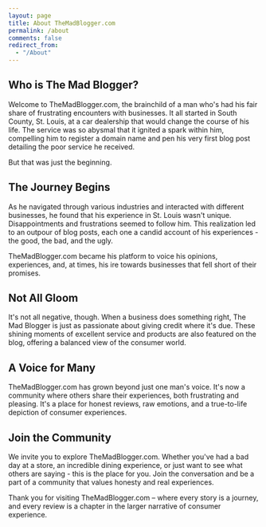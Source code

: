 ```yaml
---
layout: page
title: About TheMadBlogger.com
permalink: /about
comments: false
redirect_from: 
  - "/About"
---
```

## Who is The Mad Blogger?

Welcome to TheMadBlogger.com, the brainchild of a man who's had his fair share of frustrating encounters with businesses. It all started in South County, St. Louis, at a car dealership that would change the course of his life. The service was so abysmal that it ignited a spark within him, compelling him to register a domain name and pen his very first blog post detailing the poor service he received.

But that was just the beginning.

## The Journey Begins

As he navigated through various industries and interacted with different businesses, he found that his experience in St. Louis wasn't unique. Disappointments and frustrations seemed to follow him. This realization led to an outpour of blog posts, each one a candid account of his experiences - the good, the bad, and the ugly.

TheMadBlogger.com became his platform to voice his opinions, experiences, and, at times, his ire towards businesses that fell short of their promises.

## Not All Gloom

It's not all negative, though. When a business does something right, The Mad Blogger is just as passionate about giving credit where it's due. These shining moments of excellent service and products are also featured on the blog, offering a balanced view of the consumer world.

## A Voice for Many

TheMadBlogger.com has grown beyond just one man's voice. It's now a community where others share their experiences, both frustrating and pleasing. It's a place for honest reviews, raw emotions, and a true-to-life depiction of consumer experiences.

## Join the Community

We invite you to explore TheMadBlogger.com. Whether you've had a bad day at a store, an incredible dining experience, or just want to see what others are saying - this is the place for you. Join the conversation and be a part of a community that values honesty and real experiences.

Thank you for visiting TheMadBlogger.com – where every story is a journey, and every review is a chapter in the larger narrative of consumer experience.
